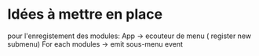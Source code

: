 # Idées à mettre en place

pour l'enregistement des modules: App -> ecouteur de menu ( register new submenu)
                     For each modules -> emit sous-menu event
